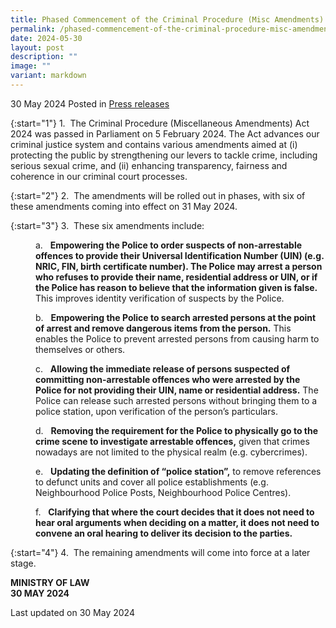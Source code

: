 ```yaml
---
title: Phased Commencement of the Criminal Procedure (Misc Amendments) Act 2024
permalink: /phased-commencement-of-the-criminal-procedure-misc-amendments-act-2024/
date: 2024-05-30
layout: post
description: ""
image: ""
variant: markdown
---
```

30 May 2024 Posted in [Press releases](/news/press-releases)

{:start="1"}
1.&nbsp; The Criminal Procedure (Miscellaneous Amendments) Act 2024 was passed in Parliament on 5 February 2024. The Act advances our criminal justice system and contains various amendments aimed at (i) protecting the public by strengthening our levers to tackle crime, including serious sexual crime, and (ii) enhancing transparency, fairness and coherence in our criminal court processes.

{:start="2"}
2.&nbsp; The amendments will be rolled out in phases, with six of these amendments coming into effect on 31 May 2024.

{:start="3"}
3.&nbsp; These six amendments include:

<p style="margin-left: 40px">
a. &nbsp; <b>Empowering the Police to order suspects of non-arrestable offences to provide their Universal Identification Number (UIN) (e.g. NRIC, FIN, birth certificate number). The Police may arrest a person who refuses to provide their name, residential address or UIN, or if the Police has reason to believe that the information given is false.</b> This improves identity verification of suspects by the Police.</p>

<p style="margin-left: 40px">
b. &nbsp; <b>Empowering the Police to search arrested persons at the point of arrest and remove dangerous items from the person.</b> This enables the Police to prevent arrested persons from causing harm to themselves or others.</p>

<p style="margin-left: 40px">
c. &nbsp; <b>Allowing the immediate release of persons suspected of committing non-arrestable offences who were arrested by the Police for not providing their UIN, name or residential address.</b> The Police can release such arrested persons without bringing them to a police station, upon verification of the person’s particulars.</p>

<p style="margin-left: 40px">
d. &nbsp; <b>Removing the requirement for the Police to physically go to the crime scene to investigate arrestable offences,</b> given that crimes nowadays are not limited to the physical realm (e.g. cybercrimes).</p>

<p style="margin-left: 40px">
e. &nbsp; <b>Updating the definition of “police station”,</b> to remove references to defunct units and cover all police establishments (e.g. Neighbourhood Police Posts, Neighbourhood Police Centres).</p>

<p style="margin-left: 40px">
f. &nbsp; <b>Clarifying that where the court decides that it does not need to hear oral arguments when deciding on a matter, it does not need to convene an oral hearing to deliver its decision to the parties.</b></p>

{:start="4"}
4.&nbsp; The remaining amendments will come into force at a later stage.

**MINISTRY OF LAW**
<br>**30 MAY 2024**

 
<p class="right-side-updated">Last updated on 30 May 2024</p>